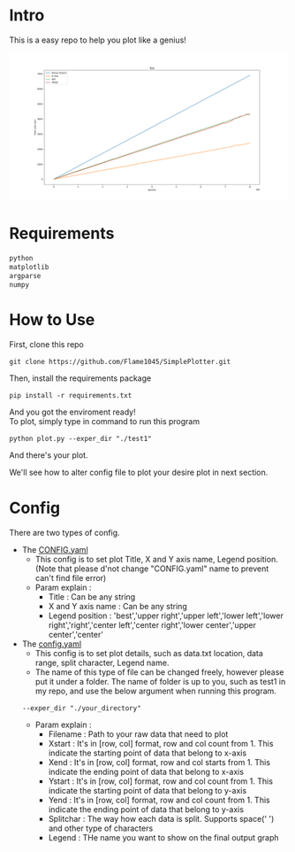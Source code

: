 # Intro
This is a easy repo to help you plot like a genius!  
  
  
![Like This](https://github.com/Flame1045/SimplePlotter/blob/main/docs/Figure_1.png)

# Requirements
```
python
matplotlib
argparse
numpy
``` 

# How to Use
  First, clone this repo
  ```
  git clone https://github.com/Flame1045/SimplePlotter.git
  ```
  
  Then, install the requirements package
  ```
  pip install -r requirements.txt
  ```
  
  And you got the enviroment ready!   
  To plot, simply type in command to run this program
  ```
  python plot.py --exper_dir "./test1"
  ```
  And there's your plot.  
  
  We'll see how to alter config file to plot your desire plot in next section.  
  
# Config
  There are two types of config.  
 * The [CONFIG.yaml](https://github.com/Flame1045/SimplePlotter/blob/main/CONFIG.yaml) 
   * This config is to set plot Title, X and Y axis name, Legend position. (Note that please d'not change "CONFIG.yaml" name to prevent can't find file error)
   * Param explain :
     * Title : Can be any string 
     * X and Y axis name : Can be any string 
     * Legend position : 'best','upper right','upper left','lower left','lower right','right','center left','center right','lower center','upper center','center'
 * The [config.yaml](https://github.com/Flame1045/SimplePlotter/blob/main/test1/config_subplot1.yaml) 
   * This config is to set plot details, such as data.txt location, data range, split character, Legend name.  
   * The name of this type of file can be changed freely, however please put it under a folder. The name of folder is up to you, such as test1 in my repo, and use the below argument when running this program.  
    ```
    --exper_dir "./your_directory" 
    ```
   * Param explain : 
     * Filename : Path to your raw data that need to plot
     * Xstart : It's in [row, col] format, row and col count from 1. This indicate the starting point of data that belong to x-axis   
     * Xend : It's in [row, col] format, row and col starts from 1. This indicate the ending point of data that belong to x-axis  
     * Ystart : It's in [row, col] format, row and col count from 1. This indicate the starting point of data that belong to y-axis   
     * Yend : It's in [row, col] format, row and col count from 1. This indicate the ending point of data that belong to y-axis 
     * Splitchar : The way how each data is split. Supports space(' ') and other type of characters
     * Legend : THe name you want to show on the final output graph
      
  
  
  

